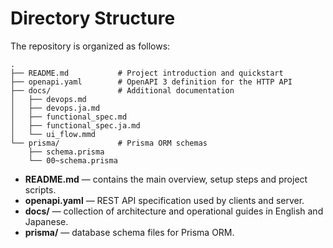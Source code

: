 # Directory Structure

The repository is organized as follows:

```text
.
├── README.md           # Project introduction and quickstart
├── openapi.yaml        # OpenAPI 3 definition for the HTTP API
├── docs/               # Additional documentation
│   ├── devops.md
│   ├── devops.ja.md
│   ├── functional_spec.md
│   ├── functional_spec.ja.md
│   └── ui_flow.mmd
└── prisma/             # Prisma ORM schemas
    ├── schema.prisma
    └── 00~schema.prisma
```

- **README.md** — contains the main overview, setup steps and project scripts.
- **openapi.yaml** — REST API specification used by clients and server.
- **docs/** — collection of architecture and operational guides in English and Japanese.
- **prisma/** — database schema files for Prisma ORM.

